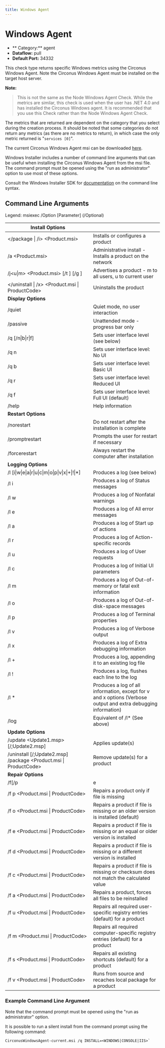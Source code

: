 ```yaml
---
title: Windows Agent
---
```


# Windows Agent

 * ** Category:** agent
 * **Dataflow:** pull
 * **Default Port:** 34332

This check type returns specific Windows metrics using the Circonus Windows Agent. Note the Circonus Windows Agent must be installed on the target host server.

**Note:**
> This is not the same as the Node Windows Agent Check. While the metrics are similar, this check is used when the user has .NET 4.0 and has installed the Circonus Windows agent. It is recommended that you use this Check rather than the Node Windows Agent Check.

The metrics that are returned are dependent on the category that you select during the creation process. It should be noted that some categories do not return any metrics (as there are no metrics to return), in which case the only metric returned is "`services [0]`".

The current Circonus Windows Agent msi can be downloaded [here](http://updates.circonus.net/windows/).

Windows Installer includes a number of command line arguments that can be useful when installing the Circonus Windows Agent from the msi file. The command prompt must be opened using the "run as administrator" option to use most of these options.

Consult the Windows Installer SDK for [documentation](https://msdn.microsoft.com/en-us/library/ms717358(v=vs.110).aspx) on the command line syntax.

## Command Line Arguments

Legend:
msiexec /Option <Required Parameter> [Parameter] (/Optional)

| Install Options | |
|---|---|
| </package \| /i> <Product.msi> |  Installs or configures a product |
| /a <Product.msi> | Administrative install - Installs a product on the network |
| /j<u\|m> <Product.msi> [/t <Transform List>] [/g <Language ID>] | Advertises a product - m to all users, u to current user |
| </uninstall \| /x> <Product.msi \| ProductCode> | Uninstalls the product |
| **Display Options** | |
| /quiet | Quiet mode, no user interaction |
| /passive | Unattended mode - progress bar only |
| /q [/n\|b\|r\|f] |  Sets user interface level (see below) |
| /q n | Sets user interface level: No UI |
| /q b | Sets user interface level: Basic UI |
| /q r | Sets user interface level: Reduced UI |
| /q f | Sets user interface level: Full UI (default) |
| /help |  Help information |
| **Restart Options** | |
| /norestart | Do not restart after the installation is complete |
| /promptrestart | Prompts the user for restart if necessary |
| /forcerestart | Always restart the computer after installation |
| **Logging Options** | |
| /l \[i\|w\|e\|a\|r\|u\|c\|m\|o\|p\|v\|x\|+\|!\|*\] <LogFile> | Produces a log (see below) |
| /l i <LogFile> | Produces a log of Status messages |
| /l w <LogFile> | Produces a log of Nonfatal warnings |
| /l e <LogFile> | Produces a log of All error messages |
| /l a <LogFile> | Produces a log of Start up of actions |
| /l r <LogFile> | Produces a log of Action-specific records |
| /l u <LogFile> | Produces a log of User requests |
| /l c <LogFile> | Produces a log of Initial UI parameters |
| /l m <LogFile> | Produces a log of Out-of-memory or fatal exit information |
| /l o <LogFile> | Produces a log of Out-of-disk-space messages |
| /l p <LogFile> | Produces a log of Terminal properties |
| /l v <LogFile> | Produces a log of Verbose output |
| /l x <LogFile> | Produces a log of Extra debugging information |
| /l + <LogFile> | Produces a log, appending it to an existing log file |
| /l ! <LogFile> | Produces a log, flushes each line to the log |
| /l * <LogFile> | Produces a log of all information, except for v and x options (Verbose output and extra debugging information) |
| /log <LogFile> |  Equivalent of /l* <LogFile> (See above) |
| **Update Options** | |
| /update <Update1.msp> [/;Update2.msp] | Applies update(s) |
| /uninstall <PatchCodeGuid> [/;Update2.msp] /package <Product.msi \| ProductCode> | Remove update(s) for a product |
| **Repair Options** | |
| /f[/p|e|c|m|s|o|d|a|u|v] <Product.msi | ProductCode> | Repairs a product (See below) |
| /f p <Product.msi \| ProductCode> | Repairs a product only if file is missing |
| /f o <Product.msi \| ProductCode> | Repairs a product if file is missing or an older version is installed (default) |
| /f e <Product.msi \| ProductCode> | Repairs a product if file is missing or an equal or older version is installed |
| /f d <Product.msi \| ProductCode> | Repairs a product if file is missing or a different version is installed |
| /f c <Product.msi \| ProductCode> | Repairs a product if file is missing or checksum does not match the calculated value |
| /f a <Product.msi \| ProductCode> | Repairs a product, forces all files to be reinstalled |
| /f u <Product.msi \| ProductCode> | Repairs all required user-specific registry entries (default) for a product |
| /f m <Product.msi \| ProductCode> | Repairs all required computer-specific registry entries (default) for a product |
| /f s <Product.msi \| ProductCode> | Repairs all existing shortcuts (default) for a product |
| /f v <Product.msi \| ProductCode> | Runs from source and recaches local package for a product |

### Example Command Line Argument

Note that the command prompt must be opened using the "run as administrator" option.

It is possible to run a silent install from the command prompt using the following command:
```
CirconusWindowsAgent-current.msi /q INSTALL=<WINDOWS|CONSOLE|IIS>`
```
